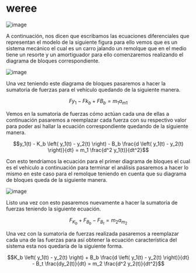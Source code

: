 # weree

![image](https://github.com/user-attachments/assets/f98b3c50-c5d7-455e-a948-c538d2818802)

A continuación, nos dicen que escribamos las ecuaciones diferenciales que representan el modelo de la siguiente figura para ello vemos que es un sistema mecánico el cual es un carro jalando un remolque que en el medio tiene un resorte y un amortiguador para ello comenzaremos realizando el diagrama de bloques correspondiente.

![image](https://github.com/user-attachments/assets/72a6c88e-6e6b-4e88-b288-41f81d9db858)

Una vez teniendo este diagrama de bloques pasaremos a hacer la sumatoria de fuerzas para el vehículo quedando de la siguiente manera.

$$ Fy_1 - Fk_b + FB_b = m_1 a_{m1} $$

Vemos en la sumatoria de fuerzas cómo actúan cada una de ellas a continuación pasaremos a reemplazar cada fuerza con su respectivo valor para poder así hallar la ecuación correspondiente quedando de la siguiente manera.

$$y_1(t) - K_b \left( y_1(t) - y_2(t) \right) - B_b \frac{d \left( y_1(t) - y_2(t) \right)}{dt} = m_1 \frac{d^2 y_1(t)}{dt^2}$$

Con esto tendríamos la ecuación para el primer diagrama de bloques el cual es el vehículo a continuación para terminar el análisis pasaremos a hacer lo mismo en este caso para el remolque teniendo en cuenta que su diagrama de bloques queda de la siguiente manera.

![image](https://github.com/user-attachments/assets/625bc383-15fa-4f86-b255-cf2456022583)

Listo una vez con esto pasaremos nuevamente a hacer la sumatoria de fuerzas teniendo la siguiente ecuación.

$$ F_{K_b} + F_{B_b} - F_{B_t} = m_2 a_{m_2} $$

Una vez con la sumatoria de fuerzas realizada pasaremos a reemplazar cada una de las fuerzas para así obtener la ecuación característica del sistema esta nos quedaría de la siguiente forma.

$$K_b \left( y_1(t) - y_2(t) \right) + B_b \frac{d \left( y_1(t) - y_2(t) \right)}{dt} - B_t \frac{dy_2(t)}{dt} = m_2 \frac{d^2 y_2(t)}{dt^2}$$
